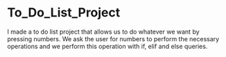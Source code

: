 # To_Do_List_Project
I made a to do list project that allows us to do whatever we want by pressing numbers.
We ask the user for numbers to perform the necessary operations and we perform this operation with if, elif and else queries.
